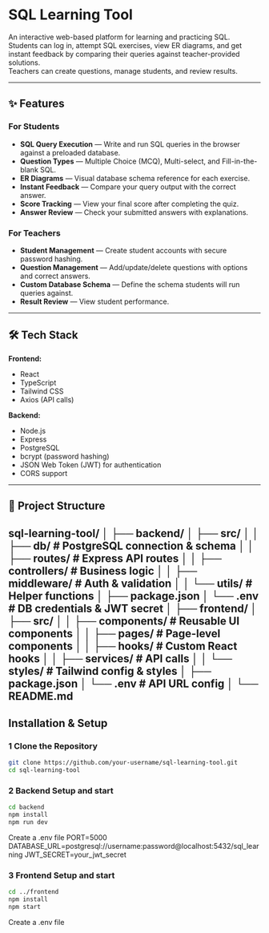 # SQL Learning Tool

An interactive web-based platform for learning and practicing SQL.  
Students can log in, attempt SQL exercises, view ER diagrams, and get instant feedback by comparing their queries against teacher-provided solutions.  
Teachers can create questions, manage students, and review results.

---

## ✨ Features

### For Students
- **SQL Query Execution** — Write and run SQL queries in the browser against a preloaded database.
- **Question Types** — Multiple Choice (MCQ), Multi-select, and Fill-in-the-blank SQL.
- **ER Diagrams** — Visual database schema reference for each exercise.
- **Instant Feedback** — Compare your query output with the correct answer.
- **Score Tracking** — View your final score after completing the quiz.
- **Answer Review** — Check your submitted answers with explanations.

### For Teachers
- **Student Management** — Create student accounts with secure password hashing.
- **Question Management** — Add/update/delete questions with options and correct answers.
- **Custom Database Schema** — Define the schema students will run queries against.
- **Result Review** — View student performance.

---

## 🛠 Tech Stack

**Frontend:**
- React
- TypeScript
- Tailwind CSS
- Axios (API calls)

**Backend:**
- Node.js
- Express
- PostgreSQL
- bcrypt (password hashing)
- JSON Web Token (JWT) for authentication
- CORS support

---

## 📂 Project Structure
sql-learning-tool/
│
├── backend/
│ ├── src/
│ │ ├── db/ # PostgreSQL connection & schema
│ │ ├── routes/ # Express API routes
│ │ ├── controllers/ # Business logic
│ │ ├── middleware/ # Auth & validation
│ │ └── utils/ # Helper functions
│ ├── package.json
│ └── .env # DB credentials & JWT secret
│
├── frontend/
│ ├── src/
│ │ ├── components/ # Reusable UI components
│ │ ├── pages/ # Page-level components
│ │ ├── hooks/ # Custom React hooks
│ │ ├── services/ # API calls
│ │ └── styles/ # Tailwind config & styles
│ ├── package.json
│ └── .env # API URL config
│
└── README.md
---

##  Installation & Setup

### 1 Clone the Repository
```bash
git clone https://github.com/your-username/sql-learning-tool.git
cd sql-learning-tool
```
### 2 Backend Setup and start
```bash
cd backend
npm install
npm run dev
```
Create a .env file
PORT=5000
DATABASE_URL=postgresql://username:password@localhost:5432/sql_learning
JWT_SECRET=your_jwt_secret

### 3 Frontend Setup and start
```bash
cd ../frontend
npm install
npm start
```
Create a .env file
